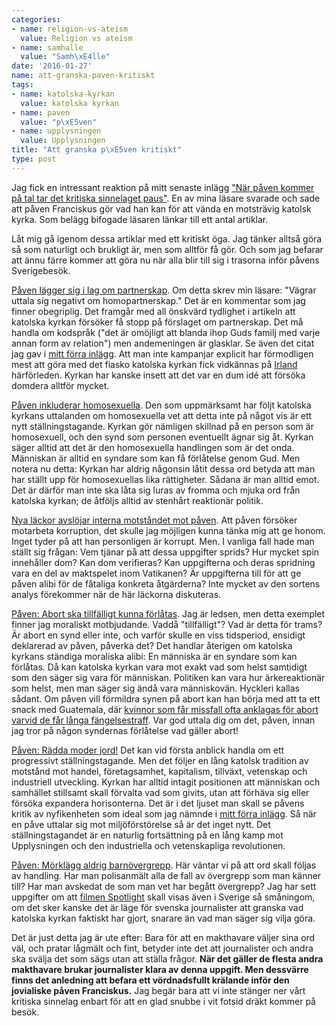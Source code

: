 ```yaml
---
categories:
- name: religion-vs-ateism
  value: Religion vs ateism
- name: samhalle
  value: "Samh\xE4lle"
date: '2016-01-27'
name: att-granska-paven-kritiskt
tags:
- name: katolska-kyrkan
  value: katolska kyrkan
- name: paven
  value: "p\xE5ven"
- name: upplysningen
  value: Upplysningen
title: "Att granska p\xE5ven kritiskt"
type: post
---
```

Jag fick en intressant reaktion på mitt senaste inlägg ["När påven kommer på tal tar det kritiska sinnelaget paus"](/2016/01/26/nar-paven-kommer-pa-tal-tar-det-kritiska-sinnelaget-paus/). En av mina läsare svarade och sade att påven Franciskus gör vad han kan för att vända en motsträvig katolsk kyrka. Som belägg bifogade läsaren länkar till ett antal artiklar.

Låt mig gå igenom dessa artiklar med ett kritiskt öga. Jag tänker alltså göra så som naturligt och brukligt är, men som alltför få gör. Och som jag befarar att ännu färre kommer att göra nu när alla blir till sig i trasorna inför påvens Sverigebesök.



[Påven lägger sig i lag om partnerskap](http://www.dn.se/nyheter/varlden/paven-lagger-sig-i-lag-om-partnerskap/). Om detta skrev min läsare: "Vägrar uttala sig negativt om homopartnerskap." Det är en kommentar som jag finner obegriplig. Det framgår med all önskvärd tydlighet i artikeln att katolska kyrkan försöker få stopp på förslaget om partnerskap. Det må handla om kodspråk ("det är omöjligt att blanda ihop Guds familj med varje annan form av relation") men andemeningen är glasklar. Se även det citat jag gav i [mitt förra inlägg](/2016/01/26/nar-paven-kommer-pa-tal-tar-det-kritiska-sinnelaget-paus/). Att man inte kampanjar explicit har förmodligen mest att göra med det fiasko katolska kyrkan fick vidkännas på [Irland](http://www.aftonbladet.se/nyheter/article20843849.ab) härförleden. Kyrkan har kanske insett att det var en dum idé att försöka domdera alltför mycket.

[Påven inkluderar homosexuella](http://www.folkbladet.nu/1552027/paven-inkluderar-homosexuella-2). Den som uppmärksamt har följt katolska kyrkans uttalanden om homosexuella vet att detta inte på något vis är ett nytt ställningstagande. Kyrkan gör nämligen skillnad på en person som är homosexuell, och den synd som personen eventuellt ägnar sig åt. Kyrkan säger alltid att det är den homosexuella handlingen som är det onda. Människan är alltid en syndare som kan få förlåtelse genom Gud. Men notera nu detta: Kyrkan har aldrig någonsin låtit dessa ord betyda att man har ställt upp för homosexuellas lika rättigheter. Sådana är man alltid emot. Det är därför man inte ska låta sig luras av fromma och mjuka ord från katolska kyrkan; de åtföljs alltid av stenhårt reaktionär politik.

[Nya läckor avslöjar interna motståndet mot påven](http://www.dn.se/nyheter/varlden/nya-lackor-avslojar-interna-motstandet-mot-paven/). Att påven försöker motarbeta korruption, det skulle jag möjligen kunna tänka mig att ge honom. Inget tyder på att han personligen är korrupt. Men. I vanliga fall hade man ställt sig frågan: Vem tjänar på att dessa uppgifter sprids? Hur mycket spin innehåller dom? Kan dom verifieras? Kan uppgifterna och deras spridning vara en del av maktspelet inom Vatikanen? Är uppgifterna till för att ge påven alibi för de fåtaliga konkreta åtgärderna? Inte mycket av den sortens analys förekommer när de här läckorna diskuteras.

[Påven: Abort ska tillfälligt kunna förlåtas](http://svenska.yle.fi/artikel/2015/09/01/paven-abort-ska-tillfalligt-kunna-forlatas). Jag är ledsen, men detta exemplet finner jag moraliskt motbjudande. Vaddå "tillfälligt"? Vad är detta för trams? Är abort en synd eller inte, och varför skulle en viss tidsperiod, ensidigt deklarerad av påven, påverka det? Det handlar återigen om katolska kyrkans ständiga moraliska alibi: En människa är en syndare som kan förlåtas. Då kan katolska kyrkan vara mot exakt vad som helst samtidigt som den säger sig vara för människan. Politiken kan vara hur ärkereaktionär som helst, men man säger sig ändå vara människovän. Hyckleri kallas sådant. Om påven vill förmildra synen på abort kan han börja med att ta ett snack med Guatemala, där [kvinnor som får missfall ofta anklagas för abort varvid de får långa fängelsestraff](http://www.bbc.com/news/magazine-24532694). Var god uttala dig om det, påven, innan jag tror på någon syndernas förlåtelse vad gäller abort!

[Påven: Rädda moder jord!](http://sverigesradio.se/sida/artikel.aspx?programid=83&artikel=6194114) Det kan vid första anblick handla om ett progressivt ställningstagande. Men det följer en lång katolsk tradition av motstånd mot handel, företagsamhet, kapitalism, tillväxt, vetenskap och industriell utveckling. Kyrkan har alltid intagit positionen att människan och samhället stillsamt skall förvalta vad som givits, utan att förhäva sig eller försöka expandera horisonterna.  Det är i det ljuset man skall se påvens kritik av nyfikenheten som ideal som jag nämnde i [mitt förra inlägg](/2016/01/26/nar-paven-kommer-pa-tal-tar-det-kritiska-sinnelaget-paus/). Så när en påve uttalar sig mot miljöförstörelse så är det inget nytt. Det ställningstagandet är en naturlig fortsättning på en lång kamp mot Upplysningen och den industriella och vetenskapliga revolutionen.

[Påven: Mörklägg aldrig barnövergrepp](http://hbl.fi/nyheter/2015-02-05/716526/paven-morklagg-aldrig-barnovergrepp). Här väntar vi på att ord skall följas av handling. Har man polisanmält alla de fall av övergrepp som man känner till? Har man avskedat de som man vet har begått övergrepp? Jag har sett uppgifter om att [filmen Spotlight](https://en.wikipedia.org/wiki/Spotlight_(film)) skall visas även i Sverige så småningom, om det sker kanske det är läge för svenska journalister att granska vad katolska kyrkan faktiskt har gjort, snarare än vad man säger sig vilja göra.

Det är just detta jag är ute efter: Bara för att en makthavare väljer sina ord väl, och pratar lågmält och fint, betyder inte det att journalister och andra ska svälja det som sägs utan att ställa frågor. **När det gäller de flesta andra makthavare brukar journalister klara av denna uppgift. Men dessvärre finns det anledning att befara ett vördnadsfullt krälande inför den jovialiske påven Franciskus.** Jag begär bara att vi inte stänger ner vårt kritiska sinnelag enbart för att en glad snubbe i vit fotsid dräkt kommer på besök.

